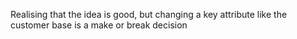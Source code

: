 Realising that the idea is good, but changing a key attribute like the customer base is a make or break decision